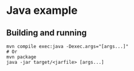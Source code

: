 # Java example

## Building and running

```shell
mvn compile exec:java -Dexec.args="[args...]"
# Or
mvn package
java -jar target/<jarfile> [args...]
```
